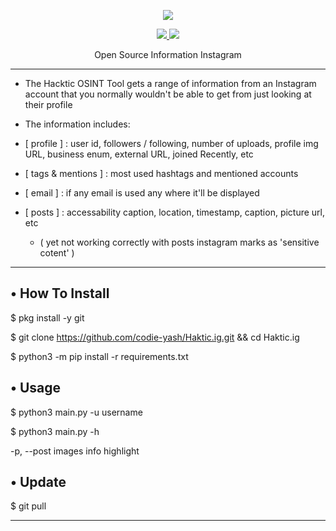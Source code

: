 
<p align="center">
</p>
<p align="center"><img src="https://img.shields.io/badge/Version-1.0-brightgreen"></p>
<p align="center">
  <a href="https://github.com/codie-yash">
    <img src="https://img.shields.io/github/followers/codie-yash?label=Follow&style=social">
  </a>
  <a href="https://github.com/codie-yash/osi.ig/stargazers">
    <img src="https://img.shields.io/github/stars/codie-yash/Haktic.ig?style=social">
  </a>
</p>
<p align="center">
  Open Source Information Instagram
</p>

---

* The Hacktic OSINT Tool gets a range of information from an Instagram account that you normally wouldn't be able to get
from just looking at their profile

* The information includes:

* [ profile ] : user id, followers / following, number of uploads, profile img URL, business enum, external URL, joined Recently, etc

* [ tags & mentions ] : most used hashtags and mentioned accounts

* [ email ] : if any email is used any where it'll be displayed

* [ posts ] : accessability caption, location, timestamp, caption, picture url, etc
  * ( yet not working correctly with posts instagram marks as 'sensitive cotent' )  

---

## • How To Install

$ pkg install -y git

$ git clone https://github.com/codie-yash/Haktic.ig.git && cd Haktic.ig

$ python3 -m pip install -r requirements.txt

## • Usage

$ python3 main.py -u username

$ python3 main.py -h

-p, --post images info highlight


## • Update

$ git pull

---

